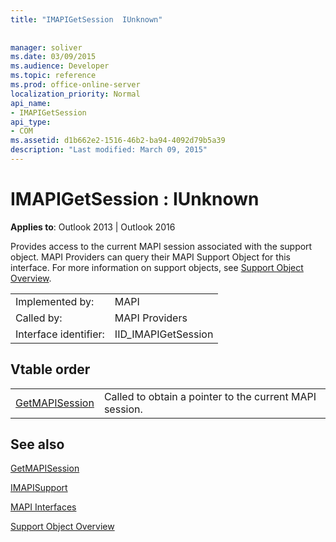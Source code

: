 ```yaml
---
title: "IMAPIGetSession  IUnknown"
 
 
manager: soliver
ms.date: 03/09/2015
ms.audience: Developer
ms.topic: reference
ms.prod: office-online-server
localization_priority: Normal
api_name:
- IMAPIGetSession
api_type:
- COM
ms.assetid: d1b662e2-1516-46b2-ba94-4092d79b5a39
description: "Last modified: March 09, 2015"
---
```


# IMAPIGetSession : IUnknown

  
  
**Applies to**: Outlook 2013 | Outlook 2016 
  
Provides access to the current MAPI session associated with the support object. MAPI Providers can query their MAPI Support Object for this interface. For more information on support objects, see [Support Object Overview](support-object-overview.md).
  
|||
|:-----|:-----|
|Implemented by:  <br/> |MAPI  <br/> |
|Called by:  <br/> |MAPI Providers  <br/> |
|Interface identifier:  <br/> |IID_IMAPIGetSession  <br/> |
   
## Vtable order

|||
|:-----|:-----|
|[GetMAPISession](imapigetsession-getmapisession.md) <br/> |Called to obtain a pointer to the current MAPI session.  <br/> |
   
## See also



[GetMAPISession](imapigetsession-getmapisession.md)
  
[IMAPISupport](imapisupportiunknown.md)


[MAPI Interfaces](mapi-interfaces.md)
  
[Support Object Overview](support-object-overview.md)

